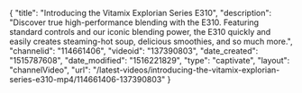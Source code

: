 {
    "title": "Introducing the Vitamix Explorian Series E310",
    "description": "Discover true high-performance blending with the E310. Featuring standard controls and our iconic blending power, the E310 quickly and easily creates steaming-hot soup, delicious smoothies, and so much more.",
    "channelid": "114661406",
    "videoid": "137390803",
    "date_created": "1515787608",
    "date_modified": "1516221829",
    "type": "captivate",
    "layout": "channelVideo",
    "url": "\/latest-videos\/introducing-the-vitamix-explorian-series-e310-mp4\/114661406-137390803"
}